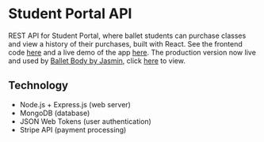 # Student Portal API

REST API for Student Portal, where ballet students can purchase classes and view a history of their purchases, built with React. 
See the frontend code [here](https://github.com/JasminTrotter/student-portal-client-prod) and a live demo of the app [here](https://student-portal-balletbody.herokuapp.com/). The production version now live and used by [Ballet Body by Jasmin](https://www.balletbodybyjasmin.com), click [here](https://www.balletbodybyjasmin.app) to view.

## Technology
- Node.js + Express.js (web server)
- MongoDB (database)
- JSON Web Tokens (user authentication)
- Stripe API (payment processing)
